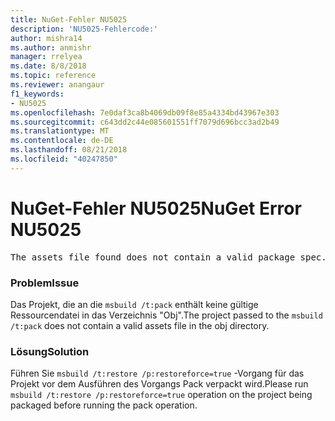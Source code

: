 ```yaml
---
title: NuGet-Fehler NU5025
description: 'NU5025-Fehlercode:'
author: mishra14
ms.author: anmishr
manager: rrelyea
ms.date: 8/8/2018
ms.topic: reference
ms.reviewer: anangaur
f1_keywords:
- NU5025
ms.openlocfilehash: 7e0daf3ca8b4069db09f8e85a4334bd43967e303
ms.sourcegitcommit: c643dd2c44e085601551ff7079d696bcc3ad2b49
ms.translationtype: MT
ms.contentlocale: de-DE
ms.lasthandoff: 08/21/2018
ms.locfileid: "40247850"
---
```

# <a name="nuget-error-nu5025"></a><span data-ttu-id="4a29e-103">NuGet-Fehler NU5025</span><span class="sxs-lookup"><span data-stu-id="4a29e-103">NuGet Error NU5025</span></span>
<pre>The assets file found does not contain a valid package spec. Try restoring the project again. The location of the assets file is F:\project\obj\project.assets.json.</pre>

### <a name="issue"></a><span data-ttu-id="4a29e-104">Problem</span><span class="sxs-lookup"><span data-stu-id="4a29e-104">Issue</span></span>

<span data-ttu-id="4a29e-105">Das Projekt, die an die `msbuild /t:pack` enthält keine gültige Ressourcendatei in das Verzeichnis "Obj".</span><span class="sxs-lookup"><span data-stu-id="4a29e-105">The project passed to the `msbuild /t:pack` does not contain a valid assets file in the obj directory.</span></span>


### <a name="solution"></a><span data-ttu-id="4a29e-106">Lösung</span><span class="sxs-lookup"><span data-stu-id="4a29e-106">Solution</span></span>

<span data-ttu-id="4a29e-107">Führen Sie `msbuild /t:restore /p:restoreforce=true` -Vorgang für das Projekt vor dem Ausführen des Vorgangs Pack verpackt wird.</span><span class="sxs-lookup"><span data-stu-id="4a29e-107">Please run `msbuild /t:restore /p:restoreforce=true` operation on the project being packaged before running the pack operation.</span></span>

